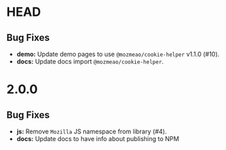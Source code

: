 # HEAD

## Bug Fixes

-   **demo:** Update demo pages to use `@mozmeao/cookie-helper` v1.1.0 (#10).
-   **docs:** Update docs import `@mozmeao/cookie-helper`.

# 2.0.0

## Bug Fixes

-   **js:** Remove `Mozilla` JS namespace from library (#4).
-   **docs:** Update docs to have info about publishing to NPM
